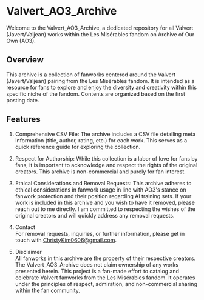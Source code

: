 # Valvert_AO3_Archive
Welcome to the Valvert_AO3_Archive, a dedicated repository for all Valvert (Javert/Valjean) works within the Les Misérables fandom on Archive of Our Own (AO3).

## Overview
This archive is a collection of fanworks centered around the Valvert (Javert/Valjean) pairing from the Les Misérables fandom. It is intended as a resource for fans to explore and enjoy the diversity and creativity within this specific niche of the fandom. Contents are organized based on the first posting date.

## Features
1. Comprehensive CSV File: The archive includes a CSV file detailing meta information (title, author, rating, etc.) for each work. This serves as a quick reference guide for exploring the collection.

2. Respect for Authorship: While this collection is a labor of love for fans by fans, it is important to acknowledge and respect the rights of the original creators. This archive is non-commercial and purely for fan interest.

3. Ethical Considerations and Removal Requests:
This archive adheres to ethical considerations in fanwork usage in line with AO3's stance on fanwork protection and their position regarding AI training sets. If your work is included in this archive and you wish to have it removed, please reach out to me directly. I am committed to respecting the wishes of the original creators and will quickly address any removal requests.

4. Contact <br>
For removal requests, inquiries, or further information, please get in touch with ChristyKim0606@gmail.com.

5. Disclaimer<br>
All fanworks in this archive are the property of their respective creators. The Valvert_AO3_Archive does not claim ownership of any works presented herein. This project is a fan-made effort to catalog and celebrate Valvert fanworks from the Les Misérables fandom. It operates under the principles of respect, admiration, and non-commercial sharing within the fan community.
